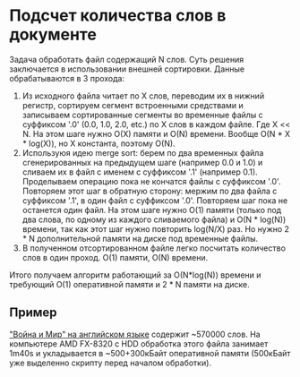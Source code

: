 # Подсчет количества слов в документе
Задача обработать файл содержащий N слов. Суть решения заключается в использовании внешней сортировки. Данные обрабатываются в 3 прохода:

1. Из исходного файла читает по X слов, переводим их в нижний регистр, сортируем сегмент встроенными средствами и записываем сортированные сегменты во временные файлы с суффиксом '.0' (0.0, 1.0, 2.0, etc.) по X слов в каждом файле. Где X << N. На этом шаге нужно O(X) памяти и O(N) времени. Вообще O(N * X * log(X)), но X константа, поэтому O(N).
2. Используюя идею merge sort: берем по два временных файла сгенерированных на предыдущем шаге (например 0.0 и 1.0) и сливаем их в файл с именем с суффиксом '.1' (например 0.1). Проделываем операцию пока не кончатся файлы с суффиксом '.0'. Повторяем этот шаг в обратную сторону: мержим по два файла с суффиксом '.1', в один файл c суффиксом '.0'. Повторяем шаг пока не останется один файл. На этом шаге нужно O(1) памяти (только под два слова, по одному из каждого сливаемого файла) и O(N * log(N)) времени, так как этот шаг нужно повторить log(N/X) раз. Но нужно 2 * N дополнительной памяти на диске под временные файлы.
3. В полученном отсортированном файле легко посчитать количество слов в один проход. O(1) памяти, O(N) времени.

Итого получаем алгоритм работающий за O(N*log(N)) времени и требующий O(1) оперативной памяти и 2 * N памяти на диске.

## Пример
["Война и Мир" на английском языке](http://www.gutenberg.org/files/2600/2600.txt) содержит ~570000 слов. На компьютере AMD FX-8320 c HDD обработка этого файла занимает 1m40s и укладывается в ~500+300кБайт оперативной памяти (500кБайт уже выделенно скрипту перед началом обработки).
